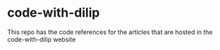 # code-with-dilip
This repo has the code references for the articles that are hosted in the code-with-dilip website
